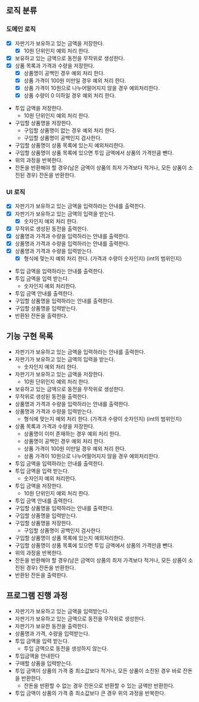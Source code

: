 ## 로직 분류
### 도메인 로직
- [x] 자판기가 보유하고 있는 금액을 저장한다.
  - [x] 10원 단위인지 예외 처리 한다.
- [x] 보유하고 있는 금액으로 동전을 무작위로 생성한다.
- [x] 상품 목록과 가격과 수량을 저장한다.
  - [x] 상품명이 공백인 경우 예외 처리 한다.
  - [x] 상품 가격이 100원 미만일 경우 예외 처리 한다.
  - [x] 상품 가격이 10원으로 나누어떨어지지 않을 경우 예외처리한다.
  - [x] 상품 수량이 0 이하일 경우 예외 처리 한다.
- 투입 금액을 저장한다.
  - 10원 단위인지 예외 처리 한다.
- 구입할 상품명을 저장한다.
  - 구입할 상품명이 없는 경우 예외 처리 한다.
  - 구입할 상품명이 공백인지 검사한다.
- 구입할 상품명이 상품 목록에 있는지 예외처리한다.
- 구입할 상품명이 상품 목록에 있으면 투입 금액에서 상품의 가격만큼 뺀다.
- 위의 과정을 반복한다.
- 잔돈을 반환해야 할 경우(남은 금액이 상품의 최저 가격보다 적거나, 모든 상품이 소진된 경우) 잔돈을 반환한다.

### UI 로직
- [x] 자판기가 보유하고 있는 금액을 입력하라는 안내를 출력한다.
- [x] 자판기가 보유하고 있는 금액의 입력을 받는다.
  - [x] 숫자인지 예외 처리 한다.
- [x] 무작위로 생성된 동전을 출력한다.
- [x] 상품명과 가격과 수량을 입력하라는 안내를 출력한다.
- [x] 상품명과 가격과 수량을 입력하라는 안내를 출력한다.
- [x] 상품명과 가격과 수량을 입력받는다.
  - [x] 형식에 맞는지 예외 처리 한다. (가격과 수량이 숫자인지) (int의 범위인지)
- 투입 금액을 입력하라는 안내를 출력한다.
- 투입 금액을 입력 받는다.
  - 숫자인지 예외 처리한다.
- 투입 금액 안내를 출력한다.
- 구입할 상품명을 입력하라는 안내를 출력한다.
- 구입할 상품명을 입력받는다.
- 반환된 잔돈을 출력한다.

## 기능 구현 목록
- 자판기가 보유하고 있는 금액을 입력하라는 안내를 출력한다.
- 자판기가 보유하고 있는 금액의 입력을 받는다.
  - 숫자인지 예외 처리 한다.
- 자판기가 보유하고 있는 금액을 저장한다.
  - 10원 단위인지 예외 처리 한다.
- 보유하고 있는 금액으로 동전을 무작위로 생성한다.
- 무작위로 생성된 동전을 출력한다.
- 상품명과 가격과 수량을 입력하라는 안내를 출력한다.
- 상품명과 가격과 수량을 입력받는다.
  - 형식에 맞는지 예외 처리 한다. (가격과 수량이 숫자인지) (int의 범위인지)
- 상품 목록과 가격과 수량을 저장한다.
  - 상품명이 이미 존재하는 경우 예외 처리 한다.
  - 상품명이 공백인 경우 예외 처리 한다.
  - 상품 가격이 100원 미만일 경우 예외 처리 한다.
  - 상품 가격이 10원으로 나누어떨어지지 않을 경우 예외처리한다.
- 투입 금액을 입력하라는 안내를 출력한다.
- 투입 금액을 입력 받는다.
  - 숫자인지 예외 처리한다.
- 투입 금액을 저장한다.
  - 10원 단위인지 예외 처리 한다.
- 투입 금액 안내를 출력한다.
- 구입할 상품명을 입력하라는 안내를 출력한다.
- 구입할 상품명을 입력받는다.
- 구입할 상품명을 저장한다.
  - 구입할 상품명이 공백인지 검사한다.
- 구입할 상품명이 상품 목록에 있는지 예외처리한다.
- 구입할 상품명이 상품 목록에 있으면 투입 금액에서 상품의 가격만큼 뺀다.
- 위의 과정을 반복한다.
- 잔돈을 반환해야 할 경우(남은 금액이 상품의 최저 가격보다 적거나, 모든 상품이 소진된 경우) 잔돈을 반환한다.
- 반환된 잔돈을 출력한다.


## 프로그램 진행 과정
- 자판기가 보유하고 있는 금액을 입력받는다.
- 자판기가 보유하고 있는 금액으로 동전을 무작위로 생성한다.
- 자판기가 보유한 동전을 출력한다.
- 상품명과 가격, 수량을 입력받는다.
- 투입 금액을 입력 받는다.
    - 투입 금액으로 동전을 생성하지 않는다.
- 투입금액을 안내한다
- 구매할 상품을 입력받는다.
- 투입 금액이 상품의 가격 중 최소값보다 적거나, 모든 상품이 소진된 경우 바로 잔돈을 반환한다.
  - 잔돈을 반환할 수 없는 경우 잔돈으로 반환할 수 있는 금액만 반환한다.
- 투입 금액이 상품의 가격 중 최소값보다 큰 경우 위의 과정을 반복한다.